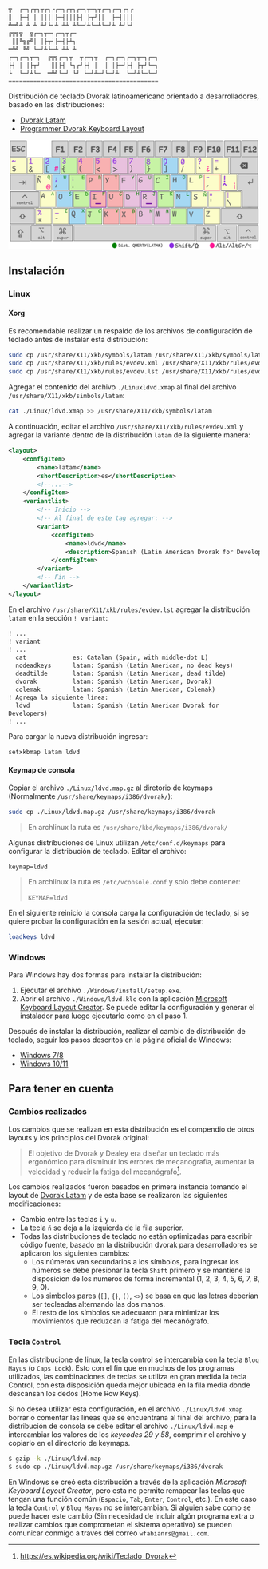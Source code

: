 ```
╦  ┌─┐┌┬┐┬┌┐┌┌─┐┌┬┐┌─┐┬─┐┬┌─┐┌─┐┌┐┌
║  ├─┤ │ ││││├─┤│││├┤ ├┬┘││  ├─┤│││
╩═╝┴ ┴ ┴ ┴┘└┘┴ ┴┴ ┴└─┘┴└─┴└─┘┴ ┴┘└┘
╔╦╗╦  ╦┌─┐┬─┐┌─┐┬┌─
 ║║╚╗╔╝│ │├┬┘├─┤├┴┐
═╩╝ ╚╝ └─┘┴└─┴ ┴┴ ┴
┌─┐┌─┐┬─┐  ╔╦╗┌─┐┬  ┬┌─┐┬  ┌─┐┌─┐┌─┐┬─┐┌─┐
├┤ │ │├┬┘   ║║├┤ └┐┌┘├┤ │  │ │├─┘├┤ ├┬┘└─┐
└  └─┘┴└─  ═╩╝└─┘ └┘ └─┘┴─┘└─┘┴  └─┘┴└─└─┘
==========================================
```

Distribución de teclado Dvorak latinoamericano orientado a desarrolladores, basado en las distribuciones:

- [Dvorak Latam](https://github.com/flobosg/latam-dvorak)
- [Programmer Dvorak Keyboard Layout](https://www.kaufmann.no/roland/dvorak/)

![Teclado ldvd - *Latinamerican DVorak for Developers*](./assets/ldvd.png)

## Instalación

### Linux

#### Xorg

Es recomendable realizar un respaldo de los archivos de configuración de teclado antes de instalar esta distribución:

```bash
sudo cp /usr/share/X11/xkb/symbols/latam /usr/share/X11/xkb/symbols/latam.bak
sudo cp /usr/share/X11/xkb/rules/evdev.xml /usr/share/X11/xkb/rules/evdev.xml.bak
sudo cp /usr/share/X11/xkb/rules/evdev.lst /usr/share/X11/xkb/rules/evdev.lst.bak
```

Agregar el contenido del archivo `./Linuxldvd.xmap` al final del archivo `/usr/share/X11/xkb/simbols/latam`:

```bash
cat ./Linux/ldvd.xmap >> /usr/share/X11/xkb/symbols/latam
```

A continuación, editar el archivo `/usr/share/X11/xkb/rules/evdev.xml` y agregar la variante dentro de la distribución `latam` de
la siguiente manera:

```xml
<layout>
    <configItem>
        <name>latam</name>
        <shortDescription>es</shortDescription>
        <!--...-->
    </configItem>
    <variantlist>
        <!-- Inicio -->
        <!-- Al final de este tag agregar: -->
        <variant>
            <configItem>
                <name>ldvd</name>
                <description>Spanish (Latin American Dvorak for Developers)</description>
            </configItem>
        </variant>
        <!-- Fin -->
    </variantlist>
</layout>
```

En el archivo `/usr/share/X11/xkb/rules/evdev.lst` agregar la distribución `latam` en la sección `! variant`:

```
! ...
! variant
! ...
  cat             es: Catalan (Spain, with middle-dot L)
  nodeadkeys      latam: Spanish (Latin American, no dead keys)
  deadtilde       latam: Spanish (Latin American, dead tilde)
  dvorak          latam: Spanish (Latin American, Dvorak)
  colemak         latam: Spanish (Latin American, Colemak)
! Agrega la siguiente línea:
  ldvd            latam: Spanish (Latin American Dvorak for Developers)
! ...
```

Para cargar la nueva distribución ingresar:

```bash
setxkbmap latam ldvd
```

#### Keymap de consola

Copiar el archivo `./Linux/ldvd.map.gz` al diretorio de keymaps (Normalmente `/usr/share/keymaps/i386/dvorak/`):

```bash
sudo cp ./Linux/ldvd.map.gz /usr/share/keymaps/i386/dvorak
```

> En archlinux la ruta es `/usr/share/kbd/keymaps/i386/dvorak/`

Algunas distribuciones de Linux utilizan `/etc/conf.d/keymaps` para configurar la distribución de teclado. Editar el archivo:

```
keymap=ldvd
```

> En archlinux la ruta es `/etc/vconsole.conf` y solo debe contener:
>
> ```KEYMAP=ldvd```

En el siguiente reinicio la consola carga la configuración de teclado, si se quiere probar la configuración en la sesión actual, ejecutar:

```bash
loadkeys ldvd
```

### Windows

Para Windows hay dos formas para instalar la distribución:

1. Ejecutar el archivo `./Windows/install/setup.exe`.
2. Abrir el archivo `./Windows/ldvd.klc` con la aplicación
  [Microsoft Keyboard Layout Creator](https://www.microsoft.com/en-us/download/details.aspx?id=102134). Se puede editar la
  configuración y generar el instalador para luego ejecutarlo como en el paso 1.

Después de instalar la distribución, realizar el cambio de distribución de teclado, seguir los pasos descritos en la página oficial de Windows:

- [Windows 7/8](https://support.microsoft.com/es-es/windows/cambiar-la-distribuci%C3%B3n-del-teclado-245c49b8-f856-7fd7-2cf5-41e54c66f5b3)
- [Windows 10/11](https://support.microsoft.com/es-es/windows/administrar-la-configuraci%C3%B3n-de-idioma-de-entrada-y-pantalla-en-windows-12a10cb4-8626-9b77-0ccb-5013e0c7c7a2)

## Para tener en cuenta

### Cambios realizados

Los cambios que se realizan en esta distribución es el compendio de otros layouts y los principios del Dvorak original:

> El objetivo de Dvorak y Dealey era diseñar un teclado más ergonómico para disminuir los errores de mecanografía, aumentar la
> velocidad y reducir la fatiga del mecanógrafo[^1].

Los cambios realizados fueron basados en primera instancia tomando el layout de [Dvorak
Latam](https://github.com/flobosg/latam-dvorak) y de esta base se realizaron las siguientes modificaciones:

- Cambio entre las teclas `i` y `u`.
- La tecla `ñ` se deja a la izquierda de la fila superior.
- Todas las distribuciones de teclado no están optimizadas para escribir código fuente, basado en la distribución dvorak para
  desarrolladores se aplicaron los siguientes cambios:
    * Los números van secundarios a los símbolos, para ingresar los números se debe presionar la tecla `Shift` primero y se
      mantiene la disposicion de los numeros de forma incremental (1, 2, 3, 4, 5, 6, 7, 8, 9, 0).
    * Los simbolos pares (`[]`, `{}`, `()`, `<>`) se basa en que las letras deberían ser tecleadas alternando las dos manos.
    * El resto de los símbolos se adecuaron para minimizar los movimientos que reduzcan la fatiga del mecanógrafo.

### Tecla `Control`

En las distribucione de linux, la tecla control se intercambia con la tecla `Bloq Mayus` (o `Caps Lock`). Esto con el fin que en
muchos de los programas utilizados, las combinaciones de teclas se utiliza en gran medida la tecla Control, con esta disposición
queda mejor ubicada en la fila media donde descansan los dedos (Home Row Keys).

Si no desea utilizar esta configuración, en el archivo `./Linux/ldvd.xmap` borrar o comentar las lineas que se encuentrana al
final del archivo; para la distribución de consola se debe editar el archivo `./Linux/ldvd.map` e intercambiar los valores de los
*keycodes 29 y 58*, comprimir el archivo y copiarlo en el directorio de keymaps.

```bash
$ gzip -k ./Linux/ldvd.map
$ sudo cp ./Linux/ldvd.map.gz /usr/share/keymaps/i386/dvorak
```

En Windows se creó esta distribución a través de la aplicación *Microsoft Keyboard Layout Creator*, pero esta no permite remapear
las teclas que tengan una función común (`Espacio`, `Tab`, `Enter`, `Control`, etc.). En este caso la tecla `Control` y `Bloq Mayus` no
se intercambian. Si alguien sabe como se puede hacer este cambio (Sin necesidad de incluir algún programa extra o realizar cambios
que comprometan el sistema operativo) se pueden comunicar conmigo a traves del correo `wfabianrs@gmail.com`.


[^1]: https://es.wikipedia.org/wiki/Teclado_Dvorak

